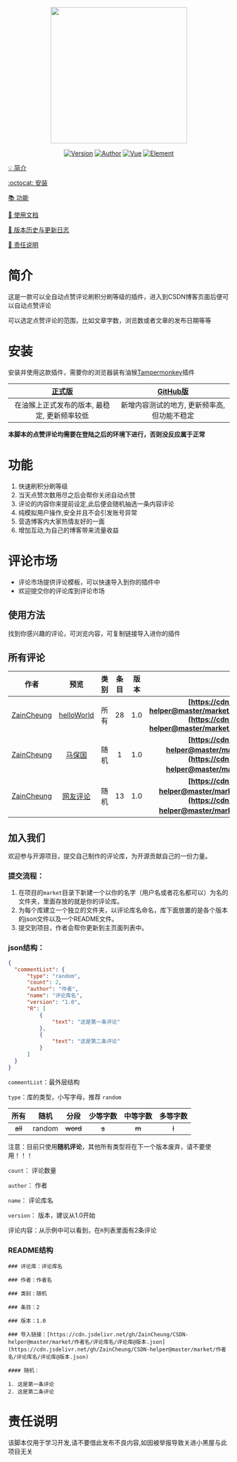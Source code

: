 <p align="center">
    <img src="https://cdn.jsdelivr.net/gh/superBoyJack/CSDN-helper/img/cover.png"
        height="310">
</p>
<p align="center">
    <a href="https://github.com/superBoyJack/CSDN-helper/releases"><img alt="Version" src="https://img.shields.io/badge/release-1.1.5-blue"/></a>
<a href="https://superboyjack.github.io/"><img alt="Author" src="https://img.shields.io/badge/author-ZainCheung-blueviolet"/></a>
  <a href="https://cn.vuejs.org/"><img alt="Vue" src="https://img.shields.io/badge/vue-2.6.11-success"/></a>
  <a href="https://element.eleme.cn/#/zh-CN/"><img alt="Element" src="https://img.shields.io/badge/element-2.13.0-blue"/></a>
</p>

[💡 简介](#简介)

[:octocat: 安装](#安装)

[📚 功能](#功能)

[📖 使用文档](https://zaincheung.github.io/CSDN-helper/)

[🐛 版本历史与更新日志](https://github.com/ZainCheung/CSDN-helper/releases)

[👻 责任说明](#责任说明)

# 简介
这是一款可以全自动点赞评论刷积分刷等级的插件，进入到CSDN博客页面后便可以自动点赞评论

可以选定点赞评论的范围，比如文章字数，浏览数或者文章的发布日期等等

# 安装

安装并使用这款插件，需要你的浏览器装有油猴[Tampermonkey](https://tampermonkey.net/)插件

| [正式版](https://greasyfork.org/zh-CN/scripts/401373-csdn%E5%8D%9A%E5%AE%A2%E5%88%B7%E7%A7%AF%E5%88%86%E5%88%B7%E7%AD%89%E7%BA%A7%E5%8A%A9%E6%89%8B) | [GitHub版](https://cdn.jsdelivr.net/gh/superBoyJack/CSDN-helper/main.js) |
| :----------------------------------------------------------: | :----------------------------------------------------------: |
|         在油猴上正式发布的版本, 最稳定, 更新频率较低         |         新增内容测试的地方, 更新频率高, 但功能不稳定         |


**本脚本的点赞评论均需要在登陆之后的环境下进行，否则没反应属于正常**

# 功能
1. 快速刷积分刷等级
2. 当天点赞次数用尽之后会帮你关闭自动点赞
3. 评论的内容你来提前设定,此后便会随机抽选一条内容评论
4. 纯模拟用户操作,安全并且不会引发账号异常
5. 营造博客内大家热情友好的一面
6. 增加互动,为自己的博客带来流量收益

# 评论市场

* 评论市场提供评论模板，可以快速导入到你的插件中
* 欢迎提交你的评论库到评论市场

## 使用方法

找到你感兴趣的评论，可浏览内容，可复制链接导入进你的插件

## 所有评论

|                    作者                     |                             预览                             | 类别 | 条目 | 版本 |                           导入链接                           |
| :-----------------------------------------: | :----------------------------------------------------------: | :--: | :--: | ---- | :----------------------------------------------------------: |
| [ZainCheung](https://github.com/ZainCheung) | [helloWorld](https://github.com/ZainCheung/CSDN-helper/blob/master/market/ZainCheung/HelloWorld/helloWorld.md) | 所有 |  28  | 1.0  | **[https://cdn.jsdelivr.net/gh/ZainCheung/CSDN-helper@master/market/ZainCheung/HelloWorld/HelloWorld@1.0.json](https://cdn.jsdelivr.net/gh/ZainCheung/CSDN-helper@master/market/ZainCheung/HelloWorld/HelloWorld@1.0.json)** |
| [ZainCheung](https://github.com/ZainCheung) | [马保国](https://github.com/ZainCheung/CSDN-helper/blob/master/market/ZainCheung/马保国/马保国.md) | 随机 |  1   | 1.0  | **[https://cdn.jsdelivr.net/gh/ZainCheung/CSDN-helper@master/market/ZainCheung/马保国/马保国@1.0.json](https://cdn.jsdelivr.net/gh/ZainCheung/CSDN-helper@master/market/ZainCheung/马保国/马保国@1.0.json)** |
| [ZainCheung](https://github.com/ZainCheung) | [网友评论](https://github.com/ZainCheung/CSDN-helper/blob/master/market/ZainCheung/网友评论/网友评论.md) | 随机 |  13  | 1.0  | **[https://cdn.jsdelivr.net/gh/ZainCheung/CSDN-helper@master/market/ZainCheung/网友评论/网友评论@1.0.json](https://cdn.jsdelivr.net/gh/ZainCheung/CSDN-helper@master/market/ZainCheung/网友评论/网友评论@1.0.json)** |

## 加入我们

欢迎参与开源项目，提交自己制作的评论库，为开源贡献自己的一份力量。

### 提交流程：

1. 在项目的`market`目录下新建一个以你的名字（用户名或者花名都可以）为名的文件夹，里面存放的就是你的评论库。
2. 为每个库建立一个独立的文件夹，以评论库名命名，库下面放置的是各个版本的json文件以及一个README文件。
3. 提交到项目，作者会帮你更新到主页面列表中。

### json结构：

```json
{
  "commentList": {
      "type": "random",
      "count": 2,
      "author": "作者",
      "name": "评论库名",
      "version": "1.0",
      "R": [
          {
              "text": "这是第一条评论"
          },
          {
              "text": "这是第二条评论"
          }
      ]
  }
}
```

`commentList`：最外层结构

`type`：库的类型，小写字母，推荐 `random`

|  所有   |  随机  |   分段   | 少等字数 | 中等字数 | 多等字数 |
| :-----: | :----: | :------: | :------: | :------: | :------: |
| ~~all~~ | random | ~~word~~ |  ~~s~~   |  ~~m~~   |  ~~l~~   |

注意：目前只使用**随机评论**，其他所有类型将在下一个版本废弃，请不要使用！！！

`count`： 评论数量

`author`： 作者

`name`： 评论库名

`version`： 版本，建议从1.0开始

评论内容：从示例中可以看到，在`R`列表里面有2条评论

### README结构

```
### 评论库：评论库名 

### 作者：作者名

### 类别：随机

### 条目：2

### 版本：1.0

### 导入链接：[https://cdn.jsdelivr.net/gh/ZainCheung/CSDN-helper@master/market/作者名/评论库名/评论库@版本.json](https://cdn.jsdelivr.net/gh/ZainCheung/CSDN-helper@master/market/作者名/评论库名/评论库@版本.json)

#### 随机：

1. 这是第一条评论
2. 这是第二条评论
```



# 责任说明
该脚本仅用于学习开发,请不要借此发布不良内容,如因被举报导致关进小黑屋与此项目无关
